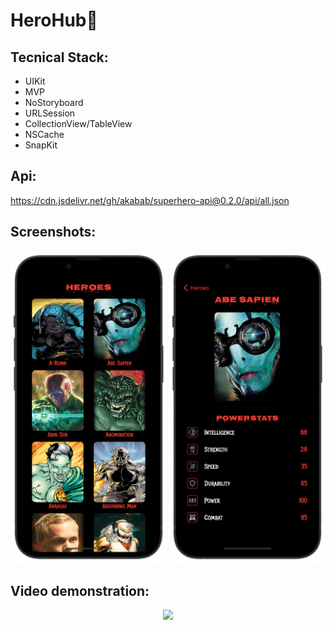 # HeroHub🦸

## Tecnical Stack:
* UIKit
* MVP
* NoStoryboard
* URLSession
* CollectionView/TableView
* NSCache
* SnapKit

## Api:
https://cdn.jsdelivr.net/gh/akabab/superhero-api@0.2.0/api/all.json

## Screenshots:
<p align="center">
  <img src="https://github.com/Kirilloao/HeroHub/blob/main/Simulator%20Screenshot%20-%20iPhone%2014%20Pro%20-%202023-11-07%20at%2012-portrait.png" width="250" height=500 />
  <img src="https://github.com/Kirilloao/HeroHub/blob/main/Simulator%20Screenshot%20-%20iPhone%2014%20Pro%20-%202023-11-07%20at%2012-portrait%20copy.png" width="250" height=500 />
</p>

## Video demonstration:

<p align="center">
  <img src="https://github.com/Kirilloao/HeroHub/blob/main/ezgif.com-optimize.gif" width="300"/>
</p>




